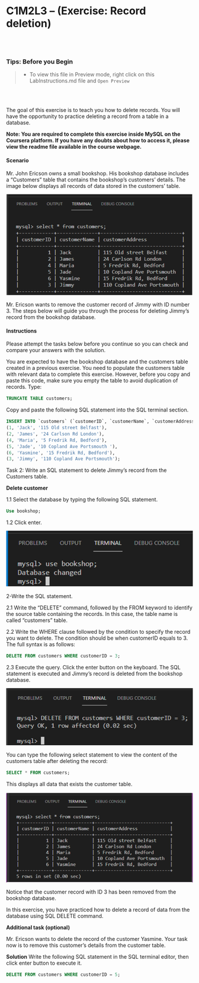 # C1M2L3 – (Exercise: Record deletion)

<br><br>
 ### **Tips: Before you Begin**
> - To view this file in Preview mode, right click on this LabInstructions.md file and `Open Preview`

<br>
<br>

The goal of this exercise is to teach you how to delete records. You will have the opportunity to practice deleting a record from a table in a database.  

**Note: You are required to complete this exercise inside MySQL on the Coursera platform. If you have any doubts about how to access it, please view the readme file available in the course webpage.**

#### Scenario
Mr. John Ericson owns a small bookshop. His bookshop database includes a “Customers” table that contains the bookshop’s customers’ details. The image below displays all records of data stored in the customers’ table.

![Customers Table](RecordDeletionImages/picture1.PNG)

Mr. Ericson wants to remove the customer record of Jimmy with ID number 3.
The steps below will guide you through the process for deleting Jimmy’s record from the bookshop database. 



#### Instructions
Please attempt the tasks below before you continue so you can check and compare your answers with the solution.

You are expected to have the bookshop database and the customers table created in a previous exercise. 
You need to populate the customers table with relevant data to complete this exercise.
However, before you copy and paste this code, make sure you empty the table to avoid duplication of records. Type:

```SQL
TRUNCATE TABLE customers;

```

Copy and paste the following SQL statement into the SQL terminal section. 

```SQL
INSERT INTO `customers` (`customerID`, `customerName`, `customerAddress`) VALUES
(1, 'Jack', '115 Old street Belfast'),
(2, 'James', '24 Carlson Rd London'),
(4, 'Maria', '5 Fredrik Rd, Bedford'),
(5, 'Jade', '10 Copland Ave Portsmouth '),
(6, 'Yasmine', '15 Fredrik Rd, Bedford'),
(3, 'Jimmy', '110 Copland Ave Portsmouth');     

```

Task 2: Write an SQL statement to delete Jimmy’s record from the Customers table. 

**Delete customer**

1.1 Select the database by typing the following SQL statement. 

```SQL
Use bookshop;
```

1.2 Click enter.

![Use statement](RecordDeletionImages/picture2.PNG)

2-Write the SQL statement. 

2.1 Write the “DELETE” command, followed by the FROM keyword to identify the source table containing the records. In this case, the table name is called “customers” table.

2.2 Write the WHERE clause followed by the condition to specify the record you want to delete. The condition should be when customerID equals to 3. The full syntax is as follows: 



```SQL
DELETE FROM customers WHERE customerID = 3;

```

2.3 Execute the query. Click the enter button on the keyboard. The SQL statement is executed and Jimmy’s record is deleted from the bookshop database.

![Record Deleted](RecordDeletionImages/picture3.PNG)

You can type the following select statement to view the content of the customers table after deleting the record:

```SQL
SELECT * FROM customers;

```

This displays all data that exists the customer table.

![Customers Table](RecordDeletionImages/picture4.PNG)

Notice that the customer record with ID 3 has been removed from the bookshop database. 

In this exercise, you have practiced how to delete a record of data from the database using SQL DELETE command. 


**Additional task (optional)**

Mr. Ericson  wants to delete the record of the customer Yasmine. Your task now is to remove this customer’s details from the customer table.  


**Solution**
Write the following SQL statement in the SQL terminal editor, then click enter button to execute it.

```SQL
DELETE FROM customers WHERE customerID = 5;

```



